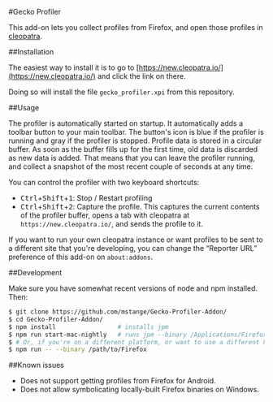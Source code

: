 #Gecko Profiler

This add-on lets you collect profiles from Firefox, and open those profiles in [cleopatra](https://new.cleopatra.io/).

##Installation

The easiest way to install it is to go to [https://new.cleopatra.io/](https://new.cleopatra.io/) and click the link on there.

Doing so will install the file `gecko_profiler.xpi` from this repository.

##Usage

The profiler is automatically started on startup. It automatically adds a toolbar button to your main toolbar.
The button's icon is blue if the profiler is running and gray if the profiler is stopped.
Profile data is stored in a circular buffer. As soon as the buffer fills up for the first time, old data is discarded as new data is added.
That means that you can leave the profiler running, and collect a snapshot of the most recent couple of seconds at any time.

You can control the profiler with two keyboard shortcuts:

 - <kbd>Ctrl</kbd>+<kbd>Shift</kbd>+<kbd>1</kbd>: Stop / Restart profiling
 - <kbd>Ctrl</kbd>+<kbd>Shift</kbd>+<kbd>2</kbd>: Capture the profile. This captures the current contents of the profiler buffer, opens a tab with cleopatra at `https://new.cleopatra.io/`, and sends the profile to it.

If you want to run your own cleopatra instance or want profiles to be sent to a different site that you're developing, you can change the “Reporter URL” preference of this add-on on `about:addons`.

##Development

Make sure you have somewhat recent versions of node and npm installed. Then:

```bash
$ git clone https://github.com/mstange/Gecko-Profiler-Addon/
$ cd Gecko-Profiler-Addon/
$ npm install                 # installs jpm
$ npm run start-mac-nightly   # runs jpm --binary /Applications/FirefoxNightly.app
$ # Or, if you're on a different platform, or want to use a different Firefox binary:
$ npm run -- --binary /path/to/Firefox
```

##Known issues

 - Does not support getting profiles from Firefox for Android.
 - Does not allow symbolicating locally-built Firefox binaries on Windows.

